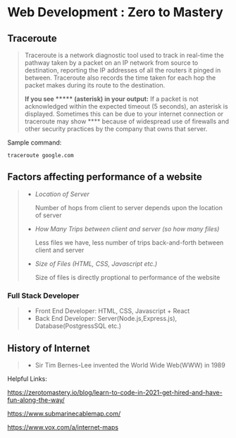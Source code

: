 # Web Development : Zero to Mastery

## Traceroute

> Traceroute is a network diagnostic tool used to track in real-time the pathway taken by a packet on an IP network from source to destination, reporting the IP addresses of all the routers it pinged in between. Traceroute also records the time taken for each hop the packet makes during its route to the destination.
> 
> **If you see ***** (asterisk) in your output:** If a packet is not acknowledged within the expected timeout (5 seconds), an asterisk is displayed. Sometimes this can be due to your internet connection or traceroute  may show ****  because of widespread use of firewalls and other security practices by the company that owns that server.

Sample command:

`traceroute google.com`

## Factors affecting performance of a website
>
> - *Location of Server*
>  
>   Number of hops from client to server depends upon the location of server
> - *How Many Trips between client and server (so how many files)*
> 
>   Less files we have, less number of trips back-and-forth between client and server
> - *Size of Files (HTML, CSS, Javascript etc.)*
> 
>   Size of files is directly proptional to performance of the website

### Full Stack Developer
>
> - Front End Developer: HTML, CSS, Javascript + React
> - Back End Developer: Server(Node.js,Express.js), Database(PostgressSQL etc.)

## History of Internet

> - Sir Tim Bernes-Lee invented the World Wide Web(WWW) in 1989

Helpful Links:

<https://zerotomastery.io/blog/learn-to-code-in-2021-get-hired-and-have-fun-along-the-way/>

<https://www.submarinecablemap.com/>

<https://www.vox.com/a/internet-maps>